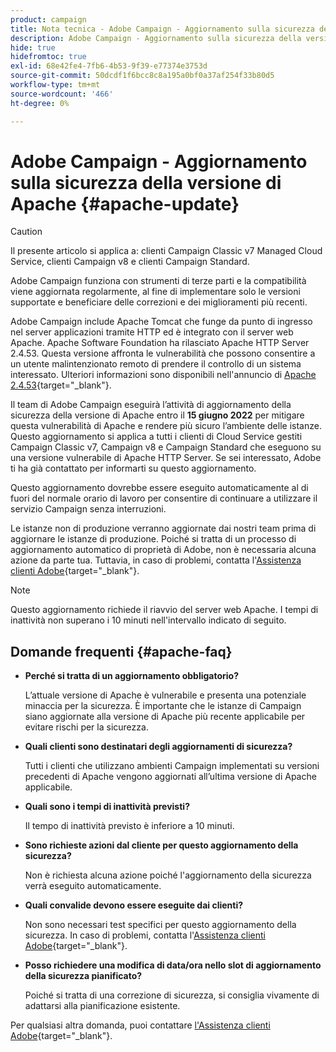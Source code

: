 ```yaml
---
product: campaign
title: Nota tecnica - Adobe Campaign - Aggiornamento sulla sicurezza della versione di Apache
description: Adobe Campaign - Aggiornamento sulla sicurezza della versione di Apache
hide: true
hidefromtoc: true
exl-id: 68e42fe4-7fb6-4b53-9f39-e77374e3753d
source-git-commit: 50dcdf1f6bcc8c8a195a0bf0a37af254f33b80d5
workflow-type: tm+mt
source-wordcount: '466'
ht-degree: 0%

---
```


# Adobe Campaign - Aggiornamento sulla sicurezza della versione di Apache {#apache-update}

>[!CAUTION]
>Il presente articolo si applica a: clienti Campaign Classic v7 Managed Cloud Service, clienti Campaign v8 e clienti Campaign Standard.

Adobe Campaign funziona con strumenti di terze parti e la compatibilità viene aggiornata regolarmente, al fine di implementare solo le versioni supportate e beneficiare delle correzioni e dei miglioramenti più recenti.

Adobe Campaign include Apache Tomcat che funge da punto di ingresso nel server applicazioni tramite HTTP ed è integrato con il server web Apache. Apache Software Foundation ha rilasciato Apache HTTP Server 2.4.53. Questa versione affronta le vulnerabilità che possono consentire a un utente malintenzionato remoto di prendere il controllo di un sistema interessato. Ulteriori informazioni sono disponibili nell&#39;annuncio di [Apache 2.4.53](https://downloads.apache.org/httpd/Announcement2.4.html){target="_blank"}.

Il team di Adobe Campaign eseguirà l’attività di aggiornamento della sicurezza della versione di Apache entro il **15 giugno 2022** per mitigare questa vulnerabilità di Apache e rendere più sicuro l’ambiente delle istanze. Questo aggiornamento si applica a tutti i clienti di Cloud Service gestiti Campaign Classic v7, Campaign v8 e Campaign Standard che eseguono su una versione vulnerabile di Apache HTTP Server. Se sei interessato, Adobe ti ha già contattato per informarti su questo aggiornamento.

Questo aggiornamento dovrebbe essere eseguito automaticamente al di fuori del normale orario di lavoro per consentire di continuare a utilizzare il servizio Campaign senza interruzioni.

Le istanze non di produzione verranno aggiornate dai nostri team prima di aggiornare le istanze di produzione. Poiché si tratta di un processo di aggiornamento automatico di proprietà di Adobe, non è necessaria alcuna azione da parte tua. Tuttavia, in caso di problemi, contatta l&#39;[Assistenza clienti Adobe](https://experienceleague.adobe.com/?support-solution=Campaign#support){target="_blank"}.


>[!NOTE]
>Questo aggiornamento richiede il riavvio del server web Apache. I tempi di inattività non superano i 10 minuti nell&#39;intervallo indicato di seguito.
> 

## Domande frequenti {#apache-faq}

* **Perché si tratta di un aggiornamento obbligatorio?**

  L’attuale versione di Apache è vulnerabile e presenta una potenziale minaccia per la sicurezza. È importante che le istanze di Campaign siano aggiornate alla versione di Apache più recente applicabile per evitare rischi per la sicurezza.


* **Quali clienti sono destinatari degli aggiornamenti di sicurezza?**

  Tutti i clienti che utilizzano ambienti Campaign implementati su versioni precedenti di Apache vengono aggiornati all’ultima versione di Apache applicabile.

* **Quali sono i tempi di inattività previsti?**

  Il tempo di inattività previsto è inferiore a 10 minuti.

* **Sono richieste azioni dal cliente per questo aggiornamento della sicurezza?**

  Non è richiesta alcuna azione poiché l&#39;aggiornamento della sicurezza verrà eseguito automaticamente.

* **Quali convalide devono essere eseguite dai clienti?**

  Non sono necessari test specifici per questo aggiornamento della sicurezza. In caso di problemi, contatta l&#39;[Assistenza clienti Adobe](https://experienceleague.adobe.com/?support-solution=Campaign#support){target="_blank"}.


* **Posso richiedere una modifica di data/ora nello slot di aggiornamento della sicurezza pianificato?**

  Poiché si tratta di una correzione di sicurezza, si consiglia vivamente di adattarsi alla pianificazione esistente.


Per qualsiasi altra domanda, puoi contattare [l&#39;Assistenza clienti Adobe](https://experienceleague.adobe.com/?support-solution=Campaign#support){target="_blank"}.
